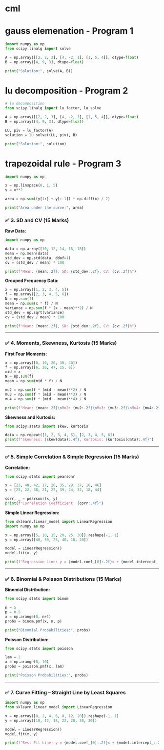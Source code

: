 # cml

# gauss elemenation - Program 1
```python
import numpy as np
from scipy.linalg import solve

A = np.array([[2, 2, 3], [4, -2, 1], [1, 5, 4]], dtype=float)
B = np.array([4, 9, 3], dtype=float)

print("Solution:", solve(A, B))
```

# lu decomposition - Program 2
```python
# lu decomposition
from scipy.linalg import lu_factor, lu_solve

A = np.array([[2, 2, 3], [4, -2, 1], [1, 5, 4]], dtype=float)
B = np.array([4, 9, 3], dtype=float)

LU, piv = lu_factor(A)
solution = lu_solve((LU, piv), B)

print("Solution:", solution)
```
# trapezoidal rule - Program 3
```python
import numpy as np 

x = np.linspace(0, 1, 5)  
y = x**2                 

area = np.sum((y[1:] + y[:-1]) * np.diff(x) / 2)

print("Area under the curve:", area)
```


### ✅ 3. SD and CV (15 Marks)

**Raw Data:**
```python
import numpy as np

data = np.array([10, 12, 14, 16, 18])
mean = np.mean(data)
std_dev = np.std(data, ddof=1)
cv = (std_dev / mean) * 100

print(f"Mean: {mean:.2f}, SD: {std_dev:.2f}, CV: {cv:.2f}%")
```

**Grouped Frequency Data:**
```python
x = np.array([1, 2, 3, 4, 5])
f = np.array([2, 3, 4, 5, 6])
N = np.sum(f)
mean = np.sum(x * f) / N
variance = np.sum(f * (x - mean)**2) / N
std_dev = np.sqrt(variance)
cv = (std_dev / mean) * 100

print(f"Mean: {mean:.2f}, SD: {std_dev:.2f}, CV: {cv:.2f}%")
```

---

### ✅ 4. Moments, Skewness, Kurtosis (15 Marks)

**First Four Moments:**
```python
x = np.array([0, 10, 20, 30, 40])
f = np.array([6, 26, 47, 15, 6])
mid = x
N = np.sum(f)
mean = np.sum(mid * f) / N

mu2 = np.sum(f * (mid - mean)**2) / N
mu3 = np.sum(f * (mid - mean)**3) / N
mu4 = np.sum(f * (mid - mean)**4) / N

print(f"Mean: {mean:.2f}\nMu2: {mu2:.2f}\nMu3: {mu3:.2f}\nMu4: {mu4:.2f}")
```

**Skewness and Kurtosis:**
```python
from scipy.stats import skew, kurtosis

data = np.repeat([1, 2, 3, 4, 5], [2, 3, 4, 5, 6])
print(f"Skewness: {skew(data):.4f}, Kurtosis: {kurtosis(data):.4f}")
```

---

### ✅ 5. Simple Correlation & Simple Regression (15 Marks)

**Correlation:**
```python
from scipy.stats import pearsonr

x = [23, 48, 42, 17, 26, 35, 29, 37, 16, 46]
y = [25, 22, 38, 21, 27, 39, 24, 32, 18, 44]

corr, _ = pearsonr(x, y)
print(f"Correlation Coefficient: {corr:.4f}")
```

**Simple Linear Regression:**
```python
from sklearn.linear_model import LinearRegression
import numpy as np

x = np.array([5, 10, 15, 20, 25, 30]).reshape(-1, 1)
y = np.array([40, 30, 25, 40, 18, 20])

model = LinearRegression()
model.fit(x, y)

print(f"Regression Line: y = {model.coef_[0]:.2f}x + {model.intercept_:.2f}")
```

---

### ✅ 6. Binomial & Poisson Distributions (15 Marks)

**Binomial Distribution:**
```python
from scipy.stats import binom

n = 5
p = 0.5
x = np.arange(0, n+1)
probs = binom.pmf(x, n, p)

print("Binomial Probabilities:", probs)
```

**Poisson Distribution:**
```python
from scipy.stats import poisson

lam = 2
x = np.arange(0, 10)
probs = poisson.pmf(x, lam)

print("Poisson Probabilities:", probs)
```

---

### ✅ 7. Curve Fitting – Straight Line by Least Squares

```python
import numpy as np
from sklearn.linear_model import LinearRegression

x = np.array([0, 2, 4, 6, 8, 12, 20]).reshape(-1, 1)
y = np.array([10, 12, 18, 22, 20, 30, 30])

model = LinearRegression()
model.fit(x, y)

print(f"Best Fit Line: y = {model.coef_[0]:.2f}x + {model.intercept_:.2f}")
```


